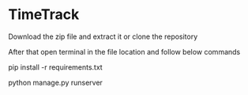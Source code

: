 # TimeTrack
Download the zip file and extract it or clone the repository

After that open terminal in the file location and follow below commands

pip install -r requirements.txt

python manage.py runserver

